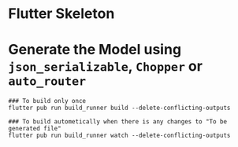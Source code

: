 # Flutter Skeleton

# Generate the Model using `json_serializable`, `Chopper` or `auto_router`

```
### To build only once
flutter pub run build_runner build --delete-conflicting-outputs

### To build autometically when there is any changes to "To be generated file"
flutter pub run build_runner watch --delete-conflicting-outputs
```
